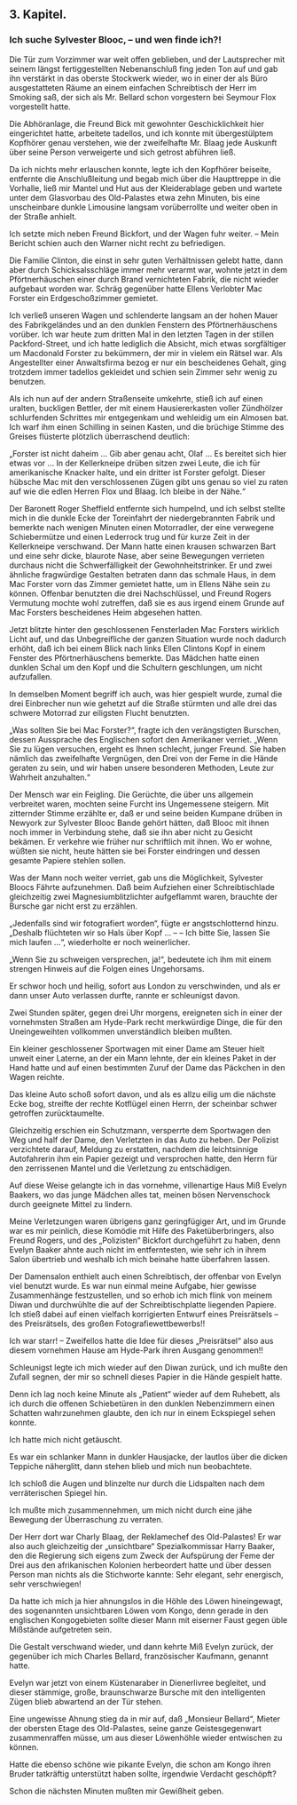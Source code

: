 <h2>3. Kapitel.</h2>
<h3>Ich suche Sylvester Blooc, – und wen finde ich?!</h3>

Die Tür zum Vorzimmer war weit offen geblieben, und der Lautsprecher mit seinem
längst fertiggestellten Nebenanschluß fing jeden Ton auf und gab ihn verstärkt
in das oberste Stockwerk wieder, wo in einer der als Büro ausgestatteten Räume
an einem einfachen Schreibtisch der Herr im Smoking saß, der sich als Mr.
Bellard schon vorgestern bei Seymour Flox vorgestellt hatte.

Die Abhöranlage, die Freund Bick mit gewohnter Geschicklichkeit hier
eingerichtet hatte, arbeitete tadellos, und ich konnte mit übergestülptem
Kopfhörer genau verstehen, wie der zweifelhafte Mr. Blaag jede Auskunft über
seine Person verweigerte und sich getrost abführen ließ.

Da ich nichts mehr erlauschen konnte, legte ich den Kopfhörer beiseite,
entfernte die Anschlußleitung und begab mich über die Haupttreppe in die
Vorhalle, ließ mir Mantel und Hut aus der Kleiderablage geben und wartete unter
dem Glasvorbau des Old-Palastes etwa zehn Minuten, bis eine unscheinbare dunkle
Limousine langsam vorüberrollte und weiter oben in der Straße anhielt.

Ich setzte mich neben Freund Bickfort, und der Wagen fuhr weiter. – Mein
Bericht schien auch den Warner nicht recht zu befriedigen.

Die Familie Clinton, die einst in sehr guten Verhältnissen gelebt hatte, dann
aber durch Schicksalsschläge immer mehr verarmt war, wohnte jetzt in dem
Pförtnerhäuschen einer durch Brand vernichteten Fabrik, die nicht wieder
aufgebaut worden war. Schräg gegenüber hatte Ellens Verlobter Mac Forster ein
Erdgeschoßzimmer gemietet.

Ich verließ unseren Wagen und schlenderte langsam an der hohen Mauer des
Fabrikgeländes und an den dunklen Fenstern des Pförtnerhäuschens vorüber. Ich
war heute zum dritten Mal in den letzten Tagen in der stillen Packford-Street,
und ich hatte lediglich die Absicht, mich etwas sorgfältiger um Macdonald
Forster zu bekümmern, der mir in vielem ein Rätsel war. Als Angestellter einer
Anwaltsfirma bezog er nur ein bescheidenes Gehalt, ging trotzdem immer tadellos
gekleidet und schien sein Zimmer sehr wenig zu benutzen.

Als ich nun auf der andern Straßenseite umkehrte, stieß ich auf einen uralten,
buckligen Bettler, der mit einem Hausiererkasten voller Zündhölzer schlurfenden
Schrittes mir entgegenkam und wehleidig um ein Almosen bat. Ich warf ihm einen
Schilling in seinen Kasten, und die brüchige Stimme des Greises flüsterte
plötzlich überraschend deutlich:

„Forster ist nicht daheim … Gib aber genau acht, Olaf … Es bereitet sich hier
etwas vor … In der Kellerkneipe drüben sitzen zwei Leute, die ich für
amerikanische Knacker halte, und ein dritter ist Forster gefolgt. Dieser
hübsche Mac mit den verschlossenen Zügen gibt uns genau so viel zu raten auf
wie die edlen Herren Flox und Blaag. Ich bleibe in der Nähe.“

Der Baronett Roger Sheffield entfernte sich humpelnd, und ich selbst stellte
mich in die dunkle Ecke der Toreinfahrt der niedergebrannten Fabrik und
bemerkte nach wenigen Minuten einen Motorradler, der eine verwegene
Schiebermütze und einen Lederrock trug und für kurze Zeit in der Kellerkneipe
verschwand. Der Mann hatte einen krausen schwarzen Bart und eine sehr dicke,
blaurote Nase, aber seine Bewegungen verrieten durchaus nicht die
Schwerfälligkeit der Gewohnheitstrinker. Er und zwei ähnliche fragwürdige
Gestalten betraten dann das schmale Haus, in dem Mac Forster vorn das Zimmer
gemietet hatte, um in Ellens Nähe sein zu können. Offenbar benutzten die drei
Nachschlüssel, und Freund Rogers Vermutung mochte wohl zutreffen, daß sie es
aus irgend einem Grunde auf Mac Forsters bescheidenes Heim abgesehen hatten.

Jetzt blitzte hinter den geschlossenen Fensterladen Mac Forsters wirklich Licht
auf, und das Unbegreifliche der ganzen Situation wurde noch dadurch erhöht, daß
ich bei einem Blick nach links Ellen Clintons Kopf in einem Fenster des
Pförtnerhäuschens bemerkte. Das Mädchen hatte einen dunklen Schal um den Kopf
und die Schultern geschlungen, um nicht aufzufallen.

In demselben Moment begriff ich auch, was hier gespielt wurde, zumal die drei
Einbrecher nun wie gehetzt auf die Straße stürmten und alle drei das schwere
Motorrad zur eiligsten Flucht benutzten.

„Was sollten Sie bei Mac Forster?“, fragte ich den verängstigten Burschen,
dessen Aussprache des Englischen sofort den Amerikaner verriet. „Wenn Sie zu
lügen versuchen, ergeht es Ihnen schlecht, junger Freund. Sie haben nämlich das
zweifelhafte Vergnügen, den Drei von der Feme in die Hände geraten zu sein, und
wir haben unsere besonderen Methoden, Leute zur Wahrheit anzuhalten.“

Der Mensch war ein Feigling. Die Gerüchte, die über uns allgemein verbreitet
waren, mochten seine Furcht ins Ungemessene steigern. Mit zitternder Stimme
erzählte er, daß er und seine beiden Kumpane drüben in Newyork zur Sylvester
Blooc Bande gehört hätten, daß Blooc mit ihnen noch immer in Verbindung stehe,
daß sie ihn aber nicht zu Gesicht bekämen. Er verkehre wie früher nur
schriftlich mit ihnen. Wo er wohne, wüßten sie nicht, heute hätten sie bei
Forster eindringen und dessen gesamte Papiere stehlen sollen.

Was der Mann noch weiter verriet, gab uns die Möglichkeit, Sylvester Bloocs
Fährte aufzunehmen. Daß beim Aufziehen einer Schreibtischlade gleichzeitig zwei
Magnesiumblitzlichter aufgeflammt waren, brauchte der Bursche gar nicht erst zu
erzählen.

„Jedenfalls sind wir fotografiert worden“, fügte er angstschlotternd hinzu.
„Deshalb flüchteten wir so Hals über Kopf … – – Ich bitte Sie, lassen Sie mich
laufen …“, wiederholte er noch weinerlicher.

„Wenn Sie zu schweigen versprechen, ja!“, bedeutete ich ihm mit einem strengen
Hinweis auf die Folgen eines Ungehorsams.

Er schwor hoch und heilig, sofort aus London zu verschwinden, und als er dann
unser Auto verlassen durfte, rannte er schleunigst davon.

Zwei Stunden später, gegen drei Uhr morgens, ereigneten sich in einer der
vornehmsten Straßen am Hyde-Park recht merkwürdige Dinge, die für den
Uneingeweihten vollkommen unverständlich bleiben mußten.

Ein kleiner geschlossener Sportwagen mit einer Dame am Steuer hielt unweit
einer Laterne, an der ein Mann lehnte, der ein kleines Paket in der Hand hatte
und auf einen bestimmten Zuruf der Dame das Päckchen in den Wagen reichte.

Das kleine Auto schoß sofort davon, und als es allzu eilig um die nächste Ecke
bog, streifte der rechte Kotflügel einen Herrn, der scheinbar schwer getroffen
zurücktaumelte.

Gleichzeitig erschien ein Schutzmann, versperrte dem Sportwagen den Weg und
half der Dame, den Verletzten in das Auto zu heben. Der Polizist verzichtete
darauf, Meldung zu erstatten, nachdem die leichtsinnige Autofahrerin ihm ein
Papier gezeigt und versprochen hatte, den Herrn für den zerrissenen Mantel und
die Verletzung zu entschädigen.

Auf diese Weise gelangte ich in das vornehme, villenartige Haus Miß Evelyn
Baakers, wo das junge Mädchen alles tat, meinen bösen Nervenschock durch
geeignete Mittel zu lindern.

Meine Verletzungen waren übrigens ganz geringfügiger Art, und im Grunde war es
mir peinlich, diese Komödie mit Hilfe des Paketüberbringers, also Freund
Rogers, und des „Polizisten“ Bickfort durchgeführt zu haben, denn Evelyn Baaker
ahnte auch nicht im entferntesten, wie sehr ich in ihrem Salon übertrieb und
weshalb ich mich beinahe hatte überfahren lassen.

Der Damensalon enthielt auch einen Schreibtisch, der offenbar von Evelyn viel
benutzt wurde. Es war nun einmal meine Aufgabe, hier gewisse Zusammenhänge
festzustellen, und so erhob ich mich flink von meinem Diwan und durchwühlte die
auf der Schreibtischplatte liegenden Papiere. Ich stieß dabei auf einen
vielfach korrigierten Entwurf eines Preisrätsels – des Preisrätsels, des großen
Fotografiewettbewerbs!!

Ich war starr! – Zweifellos hatte die Idee für dieses „Preisrätsel“ also aus
diesem vornehmen Hause am Hyde-Park ihren Ausgang genommen!!

Schleunigst legte ich mich wieder auf den Diwan zurück, und ich mußte den
Zufall segnen, der mir so schnell dieses Papier in die Hände gespielt hatte.

Denn ich lag noch keine Minute als „Patient“ wieder auf dem Ruhebett, als ich
durch die offenen Schiebetüren in den dunklen Nebenzimmern einen Schatten
wahrzunehmen glaubte, den ich nur in einem Eckspiegel sehen konnte.

Ich hatte mich nicht getäuscht.

Es war ein schlanker Mann in dunkler Hausjacke, der lautlos über die dicken
Teppiche näherglitt, dann stehen blieb und mich nun beobachtete.

Ich schloß die Augen und blinzelte nur durch die Lidspalten nach dem
verräterischen Spiegel hin.

Ich mußte mich zusammennehmen, um mich nicht durch eine jähe Bewegung der
Überraschung zu verraten.

Der Herr dort war Charly Blaag, der Reklamechef des Old-Palastes! Er war also
auch gleichzeitig der „unsichtbare“ Spezialkommissar Harry Baaker, den die
Regierung sich eigens zum Zweck der Aufspürung der Feme der Drei aus den
afrikanischen Kolonien herbeordert hatte und über dessen Person man nichts als
die Stichworte kannte: Sehr elegant, sehr energisch, sehr verschwiegen!

Da hatte ich mich ja hier ahnungslos in die Höhle des Löwen hineingewagt, des
sogenannten unsichtbaren Löwen vom Kongo, denn gerade in den englischen
Kongogebieten sollte dieser Mann mit eiserner Faust gegen üble Mißstände
aufgetreten sein.

Die Gestalt verschwand wieder, und dann kehrte Miß Evelyn zurück, der gegenüber
ich mich Charles Bellard, französischer Kaufmann, genannt hatte.

Evelyn war jetzt von einem Küstenaraber in Dienerlivree begleitet, und dieser
stämmige, große, braunschwarze Bursche mit den intelligenten Zügen blieb
abwartend an der Tür stehen.

Eine ungewisse Ahnung stieg da in mir auf, daß „Monsieur Bellard“, Mieter der
obersten Etage des Old-Palastes, seine ganze Geistesgegenwart zusammenraffen
müsse, um aus dieser Löwenhöhle wieder entwischen zu können.

Hatte die ebenso schöne wie pikante Evelyn, die schon am Kongo ihren Bruder
tatkräftig unterstützt haben sollte, irgendwie Verdacht geschöpft?

Schon die nächsten Minuten mußten mir Gewißheit geben.


